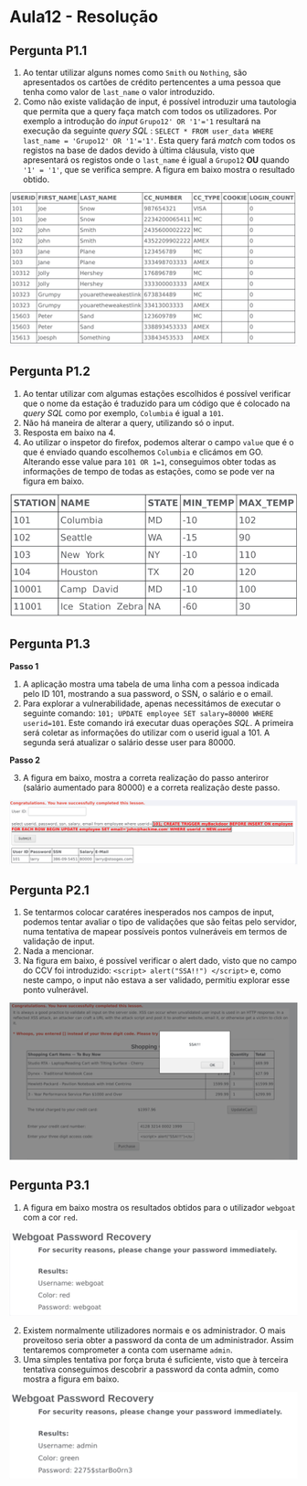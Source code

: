 # Aula12 - Resolução

## Pergunta P1.1

1. Ao tentar utilizar alguns nomes como `Smith` ou `Nothing`, são apresentados os cartões de crédito pertencentes a uma pessoa que tenha como valor de `last_name` o valor introduzido.
2. Como não existe validação de input, é possível introduzir uma tautologia que permita que a query faça match com todos os utilizadores. Por exemplo a introdução do _input_  `Grupo12' OR '1'='1` resultará na execução da seguinte _query_ _SQL_ : `SELECT * FROM user_data WHERE last_name = 'Grupo12' OR '1'='1'`. Esta query fará _match_ com todos os registos na base de dados devido à última cláusula, visto que apresentará os registos onde o `last_name` é igual a `Grupo12` **OU** quando `'1' = '1'`, que se verifica sempre. A figura em baixo mostra o resultado obtido.

![Results](p1.1.png)

## Pergunta P1.2

1. Ao tentar utilizar com algumas estações escolhidos é possível verificar que o nome da estação é traduzido para um código que é colocado na _query_ _SQL_ como por exemplo, `Columbia` é igual a `101`.
2. Não há maneira de alterar a query, utilizando só o input.
3. Resposta em baixo na 4.
4. Ao utilizar o inspetor do firefox, podemos alterar o campo `value` que é o que é enviado quando escolhemos `Columbia` e clicámos em GO. Alterando esse value para `101 OR 1=1`, conseguimos obter todas as informações de tempo de todas as estações, como se pode ver na figura em baixo.

![Results](p1.2.png)

## Pergunta P1.3

**Passo 1**

1. A aplicação mostra uma tabela de uma linha com a pessoa indicada pelo ID 101, mostrando a sua password, o SSN, o salário e o email.
2. Para explorar a vulnerabilidade, apenas necessitámos de executar o seguinte comando: `101; UPDATE employee SET salary=80000 WHERE userid=101`. Este comando irá executar duas operações _SQL_. A primeira será coletar as informações do utilizar com o userid igual a 101. A segunda será atualizar o salário desse user para 80000.


**Passo 2**

3. A figura em baixo, mostra a correta realização do passo anteriror (salário aumentado para 80000) e a correta realização deste passo.

![Results](p1.3.png)

## Pergunta P2.1

1. Se tentarmos colocar caratéres inesperados nos campos de input, podemos tentar avaliar o tipo de validações que são feitas pelo servidor, numa tentativa de mapear possíveis pontos vulneráveis em termos de validação de input.
2. Nada a mencionar.
3. Na figura em baixo, é possível verificar o alert dado, visto que no campo do CCV foi introduzido: `<script> alert("SSA!!") </script>` e, como neste campo, o input não estava a ser validado, permitiu explorar esse ponto vulnerável.

![Results](p2.1.png)


## Pergunta P3.1

1. A figura em baixo mostra os resultados obtidos para o utilizador `webgoat` com a cor `red`.

![Results](p3.1.1.png)

2. Existem normalmente utilizadores normais e os administrador. O mais proveitoso seria obter a password da conta de um administrador. Assim tentaremos comprometer a conta com username `admin`.
3. Uma simples tentativa por força bruta é suficiente, visto que à terceira tentativa conseguimos descobrir a password da conta admin, como mostra a figura em baixo.

![Results](p3.1.2.png)